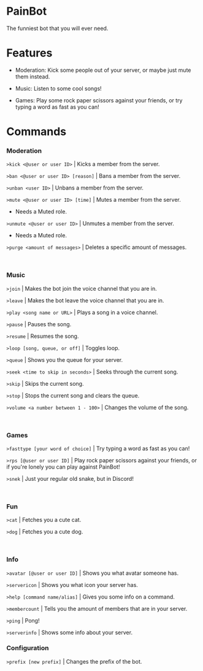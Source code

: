# PainBot

The funniest bot that you will ever need.

# Features

- Moderation: Kick some people out of your server, or maybe just mute them instead.

- Music: Listen to some cool songs!

- Games: Play some rock paper scissors against your friends, or try typing a word as fast as you can!

# Commands

### Moderation

`>kick <@user or user ID>` | Kicks a member from the server.

`>ban <@user or user ID> [reason]` | Bans a member from the server.

`>unban <user ID>` | Unbans a member from the server.

`>mute <@user or user ID> [time]` | Mutes a member from the server.

- Needs a Muted role.

`>unmute <@user or user ID>` | Unmutes a member from the server.

- Needs a Muted role.

`>purge <amount of messages>` | Deletes a specific amount of messages.

<br />

### Music

`>join` | Makes the bot join the voice channel that you are in.

`>leave` | Makes the bot leave the voice channel that you are in.

`>play <song name or URL>` | Plays a song in a voice channel.

`>pause` | Pauses the song.

`>resume` | Resumes the song.

`>loop [song, queue, or off]` | Toggles loop.

`>queue` | Shows you the queue for your server.

`>seek <time to skip in seconds>` | Seeks through the current song.

`>skip` | Skips the current song.

`>stop` | Stops the current song and clears the queue.

`>volume <a number between 1 - 100>` | Changes the volume of the song.

<br />

### Games

`>fasttype [your word of choice]` | Try typing a word as fast as you can!

`>rps [@user or user ID]` | Play rock paper scissors against your friends, or if you're lonely you can play against PainBot!

`>snek` | Just your regular old snake, but in Discord!

<br />

### Fun

`>cat` | Fetches you a cute cat.

`>dog` | Fetches you a cute dog.

<br />

### Info

`>avatar [@user or user ID]` | Shows you what avatar someone has.

`>servericon` | Shows you what icon your server has.

`>help [command name/alias]` | Gives you some info on a command.

`>membercount` | Tells you the amount of members that are in your server.

`>ping` | Pong!

`>serverinfo` | Shows some info about your server.

### Configuration

`>prefix [new prefix]` | Changes the prefix of the bot.
